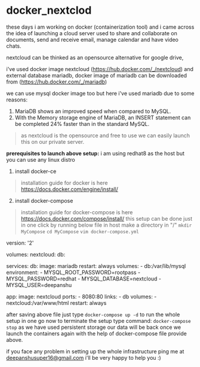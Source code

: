 # docker_nextclod

these days i am working on docker (containerization tool)
and i came across the idea of launching a cloud server used to share and collaborate on documents, send and receive email, manage calendar and have video chats.

nextcloud can be thinked as an opensource alternative for google drive,

i've used docker image nextcloud (https://hub.docker.com/_/nextcloud) and external database mariadb, docker image of mariadb can be downloaded from (https://hub.docker.com/_/mariadb)

we can use mysql docker image too but here i've used mariadb due to some reasons:
1. MariaDB shows an improved speed when compared to MySQL.
2. With the Memory storage engine of MariaDB, an INSERT statement can be completed 24% faster than in the standard MySQL.


> as nextcloud is the opensource and free to use we can easily launch this on our private server.

**prerequisites to launch above setup:**
i am using redhat8 as the host but you can use any linux distro
1. install docker-ce
> installation guide for docker is here https://docs.docker.com/engine/install/
2. install docker-compose
> installation guide for docker-compose is here https://docs.docker.com/compose/install/
 this setup can be done just in one click by running below file in host
 make a directory in "/"
 `mkdir MyCompose`
 `cd MyCompose`
 `vim docker-compose.yml`

version: '2'

volumes:
  nextcloud:
  db:

services:
  db:
    image: mariadb
    restart: always
    volumes:
            - db:/var/lib/mysql
    environment:
      - MYSQL_ROOT_PASSWORD=rootpass
      - MYSQL_PASSWORD=redhat
      - MYSQL_DATABASE=nextcloud
      - MYSQL_USER=deepanshu

  app:
    image: nextcloud
    ports:
      - 8080:80
    links:
      - db
    volumes:
      - nextcloud:/var/www/html
    restart: always


after saving above file just type `docker-compose up -d`
to run the whole setup in one go
now to terminate the setup type command: `docker-compose stop`
as we have used persistent storage our data will be back once we launch the containers again with the help of docker-compose file provide above.

if you face any problem in setting up the whole infrastructure ping me at deepanshusuper16@gmail.com
i'll be very happy to help you :)


